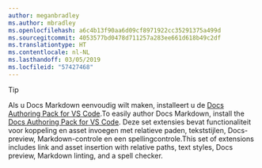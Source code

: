 ```yaml
---
author: meganbradley
ms.author: mbradley
ms.openlocfilehash: a6c4b13f90aa6d09cf8971922cc35291375a499d
ms.sourcegitcommit: 4053577bd0478d711257a283ee661d618b49c2df
ms.translationtype: HT
ms.contentlocale: nl-NL
ms.lasthandoff: 03/05/2019
ms.locfileid: "57427468"
---
```

> [!TIP]
> <span data-ttu-id="1740e-101">Als u Docs Markdown eenvoudig wilt maken, installeert u de [Docs Authoring Pack for VS Code](../../how-to-write-docs-auth-pack.md).</span><span class="sxs-lookup"><span data-stu-id="1740e-101">To easily author Docs Markdown, install the [Docs Authoring Pack for VS Code](../../how-to-write-docs-auth-pack.md).</span></span> <span data-ttu-id="1740e-102">Deze set extensies bevat functionaliteit voor koppeling en asset invoegen met relatieve paden, tekststijlen, Docs-preview, Markdown-controle en een spellingcontrole.</span><span class="sxs-lookup"><span data-stu-id="1740e-102">This set of extensions includes link and asset insertion with relative paths, text styles, Docs preview, Markdown linting, and a spell checker.</span></span>